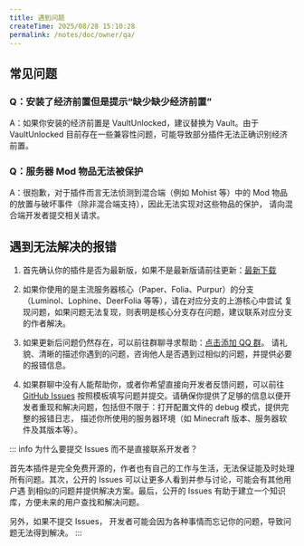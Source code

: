 ```yaml
---
title: 遇到问题
createTime: 2025/08/28 15:10:28
permalink: /notes/doc/owner/qa/
---
```


## 常见问题

### Q：安装了经济前置但是提示“缺少缺少经济前置”

A：如果你安装的经济前置是 VaultUnlocked，建议替换为 Vault。由于 VaultUnlocked 目前存在一些兼容性问题，可能导致部分插件无法正确识别经济前置。

### Q：服务器 Mod 物品无法被保护

A：很抱歉，对于插件而言无法侦测到混合端（例如 Mohist 等）中的 Mod 物品的放置与破坏事件（除非混合端支持），因此无法实现对这些物品的保护，
请向混合端开发者提交相关请求。

## 遇到无法解决的报错

1. 首先确认你的插件是否为最新版，如果不是最新版请前往更新：[最新下载](https://github.com/LunaDeerMC/Dominion/releases/latest)

2. 如果你使用的是主流服务器核心（Paper、Folia、Purpur）的分支 （Luminol、Lophine、DeerFolia 等等），请在对应分支的上游核心中尝试
复现问题，如果问题无法复现，则表明是核心分支存在问题，建议联系对应分支的作者解决。

3. 如果更新后问题仍然存在，可以前往群聊寻求帮助：[点击添加 QQ 群](https://qm.qq.com/q/WB9cJ55I0a)。
请礼貌、清晰的描述你遇到的问题，咨询他人是否遇到过相似的问题，并提供必要的报错信息。

4. 如果群聊中没有人能帮助你，或者你希望直接向开发者反馈问题，可以前往 [GitHub Issues](https://github.com/LunaDeerMC/Dominion/issues/new/choose)
按照模板填写问题并提交。请确保你提供了足够的信息以便开发者重现和解决问题，包括但不限于：打开配置文件的 debug 模式，提供完整的报错日志，
描述你所使用的服务器环境（如 Minecraft 版本、服务器软件及其版本等）。

::: info 为什么要提交 Issues 而不是直接联系开发者？

首先本插件是完全免费开源的，作者也有自己的工作与生活，无法保证能及时处理所有问题。其次，公开的 Issues 可以让更多人看到并参与讨论，可能会有其他用户遇
到相似的问题并提供解决方案。最后，公开的 Issues 有助于建立一个知识库，方便未来的用户查找和解决问题。

另外，如果不提交 Issues， 开发者可能会因为各种事情而忘记你的问题，导致问题无法得到解决。
:::